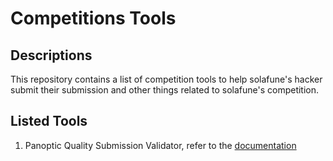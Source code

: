 # Competitions Tools

## Descriptions

This repository contains a list of competition tools to help solafune's hacker submit their submission and other things related to solafune's competition.

## Listed Tools

1. Panoptic Quality Submission Validator, refer to the [documentation](/docs/competition_tools/pqs_validator.md)
